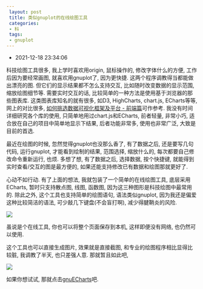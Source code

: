 ```yaml
---
 layout: post
 title: 类似gnuplot的在线绘图工具
 categories:
 - 科
 tags:
 - gnuplot
---
```


- 2021-12-18 23:34:06

科技绘图工具很多, 我上学时喜欢用origin, 鼠标操作的, 修改字体什么的方便, 工作后因为要经常画图, 就喜欢用gnuplot了, 因为更快捷. 这两个程序调教得当都能做出漂亮的图. 但它们的显示结果都不怎么支持交互, 比如随时改变数据的显示范围, 缩放绘图细节等. 需要实时交互的话, 比较简单的一种方法是使用基于浏览器的那些图表库. 这类图表库知名的就有很多, 如D3, HighCharts, chart.js, ECharts等等, 网上的对比很多, [如何挑选数据可视化框架及平台 - 前端篇](https://zhuanlan.zhihu.com/p/149398216)可作参考. 我没有时间详细研究各个库的使用, 只简单地用过chart.js和ECharts, 前者轻量, 非常小巧, 适合放在自己的项目中简单地显示下结果, 后者功能非常多, 使用也非常广泛, 大致是目前的首选.

最近在绘图的时候, 忽然觉得gnuplot也没那么香了, 有了数据之后, 还是要写几句代码, 运行gnuplot, 才能看到绘制的结果, 范围选择, 缩放什么的, 每次都要自己修改命令重新运行, 也烦. 多想了想, 有了数据之后, 选择数据, 按个快捷键, 就能得到实时查看/交互的图是最方便的, 如果还能支持修改已有数据和绘图那就更好了.

心动不如行动. 有了上面的想法, 我就包装了一个简单的在线绘图工具, 底层采用ECharts, 暂时只支持散点图, 线图, 函数图, 因为这三种图形是科技绘图中最常用的. 除此之外, 这个工具也支持简单的绘图语句, 语法类似gnuplot, 因为我还是偏爱这种比较简洁的语法, 可少敲几下键盘(不会盲打啊), 减少得腱鞘炎的风险.

![](https://jerkwin.github.io/pic/gnuecharts.png)

虽说是个在线工具, 你也可以将整个页面保存到本机, 这样即便没有网络, 也仍然可以使用.

这个工具也可以直接生成图片, 效果就是直接截图, 和专业的绘图程序相比显得比较脏, 我调教了半天, 也只差强人意. 那就暂且如此吧,

![](https://jerkwin.github.io/pic/gnuecharts-fig.png)

如果你想试试, 那就点击[gnuECharts](https://jerkwin.github.io/gmxtools/calc/gnuecharts.html)吧.

